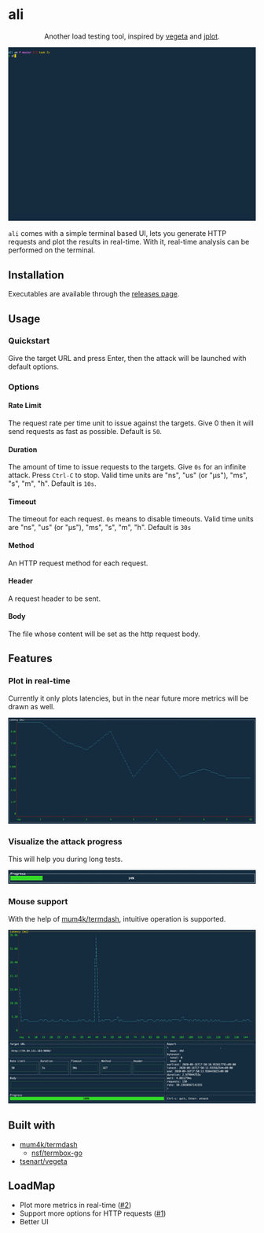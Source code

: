 # ali

<div align="center">

Another load testing tool, inspired by [vegeta](https://github.com/tsenart/vegeta) and [jplot](https://github.com/rs/jplot).

![Screenshot](images/demo.gif)

</div>

`ali` comes with a simple terminal based UI, lets you generate HTTP requests and plot the results in real-time.
With it, real-time analysis can be performed on the terminal.

## Installation

Executables are available through the [releases page](https://github.com/nakabonne/ali/releases).

## Usage
### Quickstart
Give the target URL and press Enter, then the attack will be launched with default options.

### Options

#### Rate Limit
The request rate per time unit to issue against the targets.
Give 0 then it will send requests as fast as possible.
Default is `50`.

#### Duration
The amount of time to issue requests to the targets. Give `0s` for an infinite attack. Press `Ctrl-C` to stop.
Valid time units are "ns", "us" (or "µs"), "ms", "s", "m", "h".
Default is `10s`.

#### Timeout
The timeout for each request. `0s` means to disable timeouts.
Valid time units are "ns", "us" (or "µs"), "ms", "s", "m", "h".
Default is `30s`

#### Method
An HTTP request method for each request.

#### Header
A request header to be sent.

#### Body
The file whose content will be set as the http request body.

## Features

### Plot in real-time
Currently it only plots latencies, but in the near future more metrics will be drawn as well.

![Screenshot](images/real-time.gif)

### Visualize the attack progress
This will help you during long tests.

![Screenshot](images/progress.gif)

### Mouse support
With the help of [mum4k/termdash](https://github.com/mum4k/termdash), intuitive operation is supported.

![Screenshot](images/mouse-support.gif)


## Built with
- [mum4k/termdash](https://github.com/mum4k/termdash)
  - [nsf/termbox-go](https://github.com/nsf/termbox-go)
- [tsenart/vegeta](https://github.com/tsenart/vegeta)


## LoadMap
- Plot more metrics in real-time ([#2](https://github.com/nakabonne/ali/issues/2))
- Support more options for HTTP requests ([#1](https://github.com/nakabonne/ali/issues/1))
- Better UI
